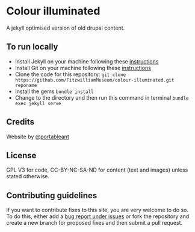 # Colour illuminated

A jekyll optimised version of old drupal content.

## To run locally

* Install Jekyll on your machine following these [instructions](https://jekyllrb.com/docs/installation/)
* Install Git on your machine following these [instructions](https://git-scm.com/book/en/v2/Getting-Started-Installing-Git)
* Clone the code for this repository:
   `git clone https://github.com/FitzwilliamMuseum/colour-illuminated.git reponame`
* Install the gems
   `bundle install`
* Change to the directory and then run this command in terminal `bundle exec jekyll serve`


## Credits

Website by [@portableant](https://github.com/portableant)

## License

GPL V3 for code, CC-BY-NC-SA-ND for content (text and images) unless stated otherwise.

## Contributing guidelines

If you want to contribute fixes to this site, you are very welcome to do so. To do this, either add a [bug report under issues](https://github.com/FitzwilliamMuseum/fitz-jekyll-Template/issues) or fork the repository and create a new branch for proposed fixes and then submit a pull request.
